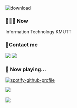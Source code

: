 ![download](https://user-images.githubusercontent.com/83624614/170744598-9f1d3d4a-0188-452d-8177-328fae585631.png)
  
<h3>👨🏽‍🎓 Now</h3>
<p>Information Technology KMUTT</p>

<h3>📝Contact me</h3>

[<img src="https://img.shields.io/badge/instagram-%23E4405F.svg?&style=for-the-badge&logo=instagram&logoColor=white">](https://www.instagram.com/sarxnyu/)
[<img src="https://img.shields.io/badge/behance-%231877F2.svg?&style=for-the-badge&logo=behance&logoColor=white">](https://www.behance.net/ssarunyu04)

<h3>🎵 Now playing...</h3>

[![spotify-github-profile](https://spotify-github-profile.vercel.app/api/view?uid=31ob4jzsy577re3dbbmtrz5e6fty&cover_image=true&theme=natemoo-re&bar_color=5bc157&bar_color_cover=false)](https://spotify-github-profile.vercel.app/api/view?uid=31ob4jzsy577re3dbbmtrz5e6fty&redirect=true)

<a href="https://github.com/ssarunyu/github-readme-stats">
  <img align="center" src="https://github-readme-stats.vercel.app/api?username=ssarunyu&show_icons=true&theme=calm" />
</a>
  
<br>
<br>
  
<a href="https://github.com/anuraghazra/ssarunyu">
  <img align="center" src="https://github-readme-stats.vercel.app/api/top-langs/?username=ssarunyu&layout=compact" />
</a>

